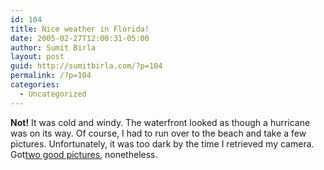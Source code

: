 ```yaml
---
id: 104
title: Nice weather in Florida!
date: 2005-02-27T12:00:31-05:00
author: Sumit Birla
layout: post
guid: http://sumitbirla.com/?p=104
permalink: /?p=104
categories:
  - Uncategorized
---
```

**Not!** It was cold and windy. The waterfront looked as though a hurricane was on its way. Of course, I had to run over to the beach and take a few pictures. Unfortunately, it was too dark by the time I retrieved my camera. Got[two good pictures](http://sumit-old.tampahost.net/photos/rocky-point), nonetheless.